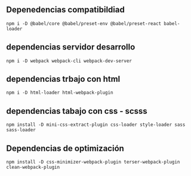 ## Depenedencias compatibildiad
```
npm i -D @babel/core @babel/preset-env @babel/preset-react babel-loader
```
## dependencias servidor desarrollo
```
npm i -D webpack webpack-cli webpack-dev-server 
```
## dependencias trbajo con html
```
npm i -D html-loader html-webpack-plugin 
```
## dependencias tabajo con css - scsss
```
npm install -D mini-css-extract-plugin css-loader style-loader sass sass-loader
```

## Dependencias de optimización
```
npm install -D css-minimizer-webpack-plugin terser-webpack-plugin clean-webpack-plugin
```

